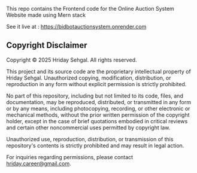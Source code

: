 This repo contains the Frontend code for the Online Auction System Website made using Mern stack

See it live at : https://bidbotauctionsystem.onrender.com

## Copyright Disclaimer
Copyright © 2025 Hriday Sehgal. All rights reserved.

This project and its source code are the proprietary intellectual property of Hriday Sehgal. Unauthorized copying, modification, distribution, or reproduction in any form without explicit permission is strictly prohibited.

No part of this repository, including but not limited to its code, files, and documentation, may be reproduced, distributed, or transmitted in any form or by any means, including photocopying, recording, or other electronic or mechanical methods, without the prior written permission of the copyright holder, except in the case of brief quotations embodied in critical reviews and certain other noncommercial uses permitted by copyright law.

Unauthorized use, reproduction, distribution, or transmission of this repository's contents is strictly prohibited and may result in legal action.

For inquiries regarding permissions, please contact hriday.career@gmail.com.
